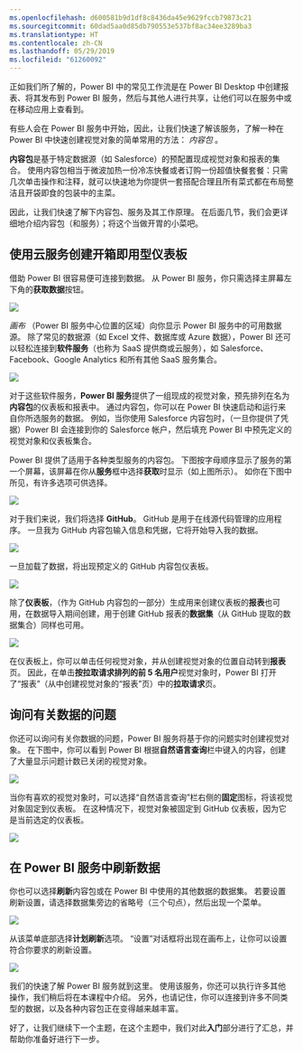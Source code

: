 ```yaml
---
ms.openlocfilehash: d600581b9d1df8c8436da45e9629fccb79873c21
ms.sourcegitcommit: 60dad5aa0d85db790553e537bf8ac34ee3289ba3
ms.translationtype: HT
ms.contentlocale: zh-CN
ms.lasthandoff: 05/29/2019
ms.locfileid: "61260092"
---
```

正如我们所了解的，Power BI 中的常见工作流是在 Power BI Desktop 中创建报表、将其发布到 Power BI 服务，然后与其他人进行共享，让他们可以在服务中或在移动应用上查看到。

有些人会在 Power BI 服务中开始，因此，让我们快速了解该服务，了解一种在 Power BI 中快速创建视觉对象的简单常用的方法： *内容包* 。

**内容包**是基于特定数据源（如 Salesforce）的预配置现成视觉对象和报表的集合。 使用内容包相当于微波加热一份冷冻快餐或者订购一份超值快餐套餐：只需几次单击操作和注释，就可以快速地为你提供一套搭配合理且所有菜式都在布局整洁且开袋即食的包装中的主菜。

因此，让我们快速了解下内容包、服务及其工作原理。 在后面几节，我们会更详细地介绍内容包（和服务）；将这个当做开胃的小菜吧。

## <a name="create-out-of-the-box-dashboards-with-cloud-services"></a>使用云服务创建开箱即用型仪表板
借助 Power BI 很容易便可连接到数据。 从 Power BI 服务，你只需选择主屏幕左下角的**获取数据**按钮。

![](media/0-3-dashboards-cloud-services/c0a3_1.png)

*画布* （Power BI 服务中心位置的区域）向你显示 Power BI 服务中的可用数据源。 除了常见的数据源（如 Excel 文件、数据库或 Azure 数据），Power BI 还可以轻松连接到**软件服务**（也称为 SaaS 提供商或云服务），如 Salesforce、Facebook、Google Analytics 和所有其他 SaaS 服务集合。

![](media/0-3-dashboards-cloud-services/c0a3_2.png)

对于这些软件服务，**Power BI 服务**提供了一组现成的视觉对象，预先排列在名为**内容包**的仪表板和报表中。 通过内容包，你可以在 Power BI 快速启动和运行来自你所选服务的数据。 例如，当你使用 Salesforce 内容包时，（一旦你提供了凭据）Power BI 会连接到你的 Salesforce 帐户，然后填充 Power BI 中预先定义的视觉对象和仪表板集合。

Power BI 提供了适用于各种类型服务的内容包。 下图按字母顺序显示了服务的第一个屏幕，该屏幕在你从**服务**框中选择**获取**时显示（如上图所示）。 如你在下图中所见，有许多选项可供选择。

![](media/0-3-dashboards-cloud-services/c0a3_3.png)

对于我们来说，我们将选择 **GitHub**。 GitHub 是用于在线源代码管理的应用程序。 一旦我为 GitHub 内容包输入信息和凭据，它将开始导入我的数据。

![](media/0-3-dashboards-cloud-services/c0a3_4.png)

一旦加载了数据，将出现预定义的 GitHub 内容包仪表板。

![](media/0-3-dashboards-cloud-services/c0a3_5.png)

除了**仪表板**，（作为 GitHub 内容包的一部分）生成用来创建仪表板的**报表**也可用，在数据导入期间创建，用于创建 GitHub 报表的**数据集**（从 GitHub 提取的数据集合）同样也可用。

![](media/0-3-dashboards-cloud-services/c0a3_6.png)

在仪表板上，你可以单击任何视觉对象，并从创建视觉对象的位置自动转到**报表**页。 因此，在单击**按拉取请求排列的前 5 名用户**视觉对象时，Power BI 打开了“报表”（从中创建视觉对象的“报表”页）中的**拉取请求**页。

## <a name="asking-questions-of-your-data"></a>询问有关数据的问题
你还可以询问有关你数据的问题，Power BI 服务将基于你的问题实时创建视觉对象。 在下图中，你可以看到 Power BI 根据**自然语言查询**栏中键入的内容，创建了大量显示问题计数已关闭的视觉对象。

![](media/0-3-dashboards-cloud-services/c0a3_7.png)

当你有喜欢的视觉对象时，可以选择“自然语言查询”栏右侧的**固定**图标，将该视觉对象固定到仪表板。 在这种情况下，视觉对象被固定到 GitHub 仪表板，因为它是当前选定的仪表板。

![](media/0-3-dashboards-cloud-services/c0a3_8.png)

## <a name="refreshing-data-in-the-power-bi-service"></a>在 Power BI 服务中刷新数据
你也可以选择**刷新**内容包或在 Power BI 中使用的其他数据的数据集。 若要设置刷新设置，请选择数据集旁边的省略号（三个句点），然后出现一个菜单。

![](media/0-3-dashboards-cloud-services/c0a3_9.png)

从该菜单底部选择**计划刷新**选项。 “设置”对话框将出现在画布上，让你可以设置符合你要求的刷新设置。

![](media/0-3-dashboards-cloud-services/c0a3_10.png)

我们的快速了解 Power BI 服务就到这里。 使用该服务，你还可以执行许多其他操作，我们稍后将在本课程中介绍。 另外，也请记住，你可以连接到许多不同类型的数据，以及各种内容包正在变得越来越丰富。

好了，让我们继续下一个主题，在这个主题中，我们对此**入门**部分进行了汇总，并帮助你准备好进行下一步。

